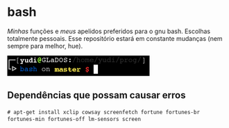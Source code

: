 # bash

*Minhas* funções e *meus* apelidos preferidos para o gnu bash. Escolhas totalmente pessoais. Esse repositório estará em constante mudanças (nem sempre para melhor, hue).

![Demo](printscreen/printscreen0.png)

## Dependências que possam causar erros

```shell
# apt-get install xclip cowsay screenfetch fortune fortunes-br fortunes-min fortunes-off lm-sensors screen
```
